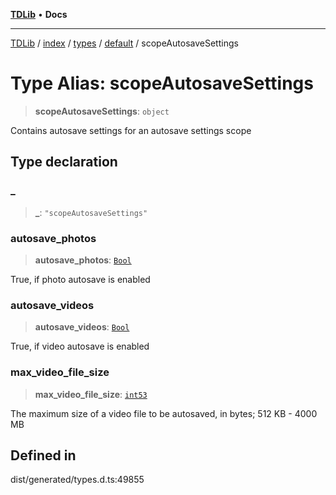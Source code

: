 [**TDLib**](../../../../../../README.md) • **Docs**

***

[TDLib](../../../../../../modules.md) / [index](../../../../../README.md) / [types](../../../README.md) / [default](../README.md) / scopeAutosaveSettings

# Type Alias: scopeAutosaveSettings

> **scopeAutosaveSettings**: `object`

Contains autosave settings for an autosave settings scope

## Type declaration

### \_

> **\_**: `"scopeAutosaveSettings"`

### autosave\_photos

> **autosave\_photos**: [`Bool`](Bool.md)

True, if photo autosave is enabled

### autosave\_videos

> **autosave\_videos**: [`Bool`](Bool.md)

True, if video autosave is enabled

### max\_video\_file\_size

> **max\_video\_file\_size**: [`int53`](int53-1.md)

The maximum size of a video file to be autosaved, in bytes; 512 KB - 4000 MB

## Defined in

dist/generated/types.d.ts:49855
